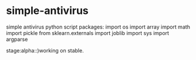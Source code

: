 # simple-antivirus
simple antivirus python script 
packages:
import os
import array
import math
import pickle
from sklearn.externals import joblib
import sys
import argparse

stage:alpha::)working on stable.
